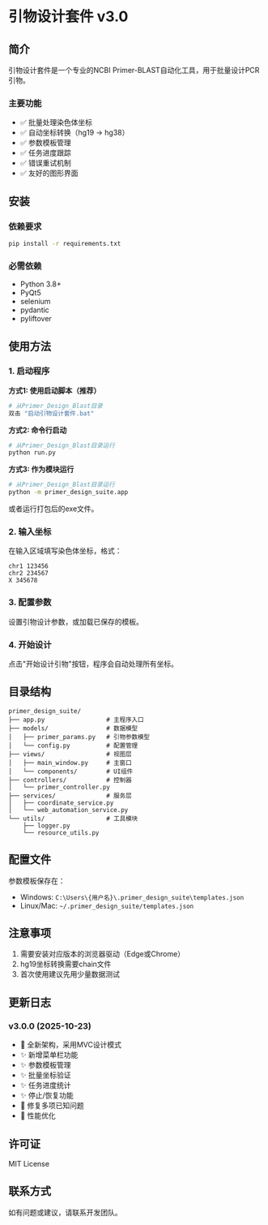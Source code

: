 # 引物设计套件 v3.0

## 简介

引物设计套件是一个专业的NCBI Primer-BLAST自动化工具，用于批量设计PCR引物。

### 主要功能

- ✅ 批量处理染色体坐标
- ✅ 自动坐标转换（hg19 → hg38）
- ✅ 参数模板管理
- ✅ 任务进度跟踪
- ✅ 错误重试机制
- ✅ 友好的图形界面

## 安装

### 依赖要求

```bash
pip install -r requirements.txt
```

### 必需依赖

- Python 3.8+
- PyQt5
- selenium
- pydantic
- pyliftover

## 使用方法

### 1. 启动程序

**方式1: 使用启动脚本（推荐）**
```bash
# 从Primer_Design_Blast目录
双击 "启动引物设计套件.bat"
```

**方式2: 命令行启动**
```bash
# 从Primer_Design_Blast目录运行
python run.py
```

**方式3: 作为模块运行**
```bash
# 从Primer_Design_Blast目录运行
python -m primer_design_suite.app
```

或者运行打包后的exe文件。

### 2. 输入坐标

在输入区域填写染色体坐标，格式：

```
chr1 123456
chr2 234567
X 345678
```

### 3. 配置参数

设置引物设计参数，或加载已保存的模板。

### 4. 开始设计

点击"开始设计引物"按钮，程序会自动处理所有坐标。

## 目录结构

```
primer_design_suite/
├── app.py                 # 主程序入口
├── models/                # 数据模型
│   ├── primer_params.py   # 引物参数模型
│   └── config.py          # 配置管理
├── views/                 # 视图层
│   ├── main_window.py     # 主窗口
│   └── components/        # UI组件
├── controllers/           # 控制器
│   └── primer_controller.py
├── services/              # 服务层
│   ├── coordinate_service.py
│   └── web_automation_service.py
└── utils/                 # 工具模块
    ├── logger.py
    └── resource_utils.py
```

## 配置文件

参数模板保存在：
- Windows: `C:\Users\{用户名}\.primer_design_suite\templates.json`
- Linux/Mac: `~/.primer_design_suite/templates.json`

## 注意事项

1. 需要安装对应版本的浏览器驱动（Edge或Chrome）
2. hg19坐标转换需要chain文件
3. 首次使用建议先用少量数据测试

## 更新日志

### v3.0.0 (2025-10-23)

- 🎉 全新架构，采用MVC设计模式
- ✨ 新增菜单栏功能
- ✨ 参数模板管理
- ✨ 批量坐标验证
- ✨ 任务进度统计
- ✨ 停止/恢复功能
- 🐛 修复多项已知问题
- 🚀 性能优化

## 许可证

MIT License

## 联系方式

如有问题或建议，请联系开发团队。
